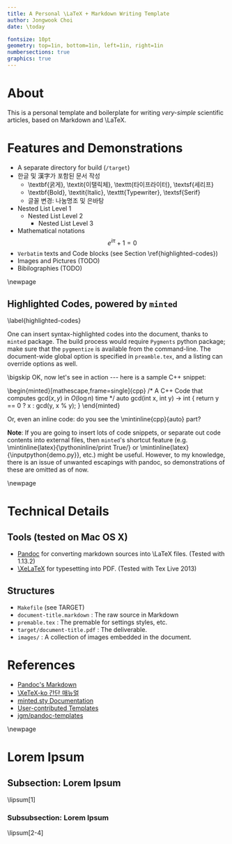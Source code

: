 ```yaml
---
title: A Personal \LaTeX + Markdown Writing Template
author: Jongwook Choi
date: \today

fontsize: 10pt
geometry: top=1in, bottom=1in, left=1in, right=1in
numbersections: true
graphics: true
---
```



# About

This is a personal template and boilerplate
for writing *very-simple* scientific articles, based on Markdown and \LaTeX.

# Features and Demonstrations

- A separate directory for build (`/target`)
- 한글 및 漢字가 포함된 문서 작성
    - \textbf{굵게}, \textit{이탤릭체}, \texttt{타이프라이터}, \textsf{세리프}
    - \textbf{Bold}, \textit{Italic}, \texttt{Typewriter}, \textsf{Serif}
    - 글꼴 변경: 나눔명조 및 은바탕
- Nested List Level 1
    - Nested List Level 2
        - Nested List Level 3
- Mathematical notations
$$
e^{i \pi} + 1 = 0
$$
- `Verbatim` texts and Code blocks (see Section \ref{highlighted-codes})
- Images and Pictures (TODO)
- Bibilographies (TODO)


\newpage

## Highlighted Codes, powered by `minted`
\label{highlighted-codes}

One can insert syntax-highlighted codes into the document, thanks to `minted` package.
The build process would require `Pygments` python package;
make sure that the `pygmentize` is available from the command-line.
The document-wide global option is specified in `preamble.tex`, and a listing can override options as well.

\bigskip
OK, now let's see in action --- here is a sample C++ snippet:

\begin{minted}[mathescape,frame=single]{cpp}
/* A C++ Code that computes $\mathrm{gcd}(x, y)$ in $O(\log n)$ time */
auto gcd(int x, int y) -> int {
    return y == 0 ? x : gcd(y, x % y);
}
\end{minted}

Or, even an inline code: do you see the \mintinline{cpp}{auto} part?

**Note**: If you are going to insert lots of code snippets, or separate out code contents into external files, then `minted`'s shortcut feature (e.g.
\mintinline{latex}{\pythoninline/print True/} or \mintinline{latex}{\inputpython{demo.py}}, etc.) might be useful. However, to my knowledge, there is an issue of unwanted escapings with pandoc, so demonstrations of these are omitted as of now.




\newpage

# Technical Details

## Tools (tested on Mac OS X)

- [Pandoc](http://johnmacfarlane.net/pandoc/) for converting markdown sources into \LaTeX files.
  (Tested with 1.13.2)
- [\XeLaTeX](http://www.xelatex.org/) for typesetting into PDF.
  (Tested with Tex Live 2013)

## Structures

- `Makefile` (see TARGET)
- `document-title.markdown` : The raw source in Markdown
- `premable.tex` : The premable for settings styles, etc.
- `target/document-title.pdf` : The deliverable.
- `images/` : A collection of images embedded in the document.

# References

- [Pandoc's Markdown](http://johnmacfarlane.net/pandoc/README.html#pandocs-markdown)
- [\XeTeX-ko 간단 매뉴얼](http://mirror.hmc.edu/ctan/macros/xetex/generic/xetexko/xetexko-doc.pdf)
- [minted.sty Documentation](https://github.com/gpoore/minted)
- [User-contributed Templates](https://github.com/jgm/pandoc/wiki/User-contributed-templates)
- [jgm/pandoc-templates](https://github.com/jgm/pandoc-templates)



<!------------------------------------------------------------------------>
\newpage

# Lorem Ipsum

## Subsection: Lorem Ipsum

\lipsum[1]

### Subsubsection: Lorem Ipsum

\lipsum[2-4]
